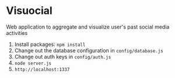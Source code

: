 # Visuocial
Web application to aggregate and visualize user's past social media activities

1. Install packages: `npm install`
2. Change out the database configuration in `config/database.js`
3. Change out auth keys in `config/auth.js`
4. `node server.js`
5. `http://localhost:1337`
